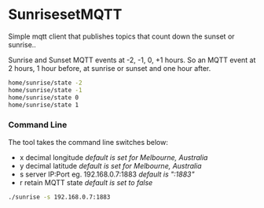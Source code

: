 # SunrisesetMQTT

Simple mqtt client that publishes topics that count down the sunset or sunrise..

Sunrise and Sunset MQTT events at -2, -1, 0, +1 hours. So an MQTT event at 2 hours, 1 hour before, at sunrise or sunset and one hour after.

```bash
home/sunrise/state -2
home/sunrise/state -1
home/sunrise/state 0
home/sunrise/state 1
```

### Command Line

The tool takes the command line switches below:

- x decimal longitude *default is set for Melbourne, Australia*
- y decimal latitude *default is set for Melbourne, Australia*
- s server IP:Port eg. 192.168.0.7:1883 *default is ":1883"*
- r retain MQTT state *default is set to false*


```bash
./sunrise -s 192.168.0.7:1883
```
